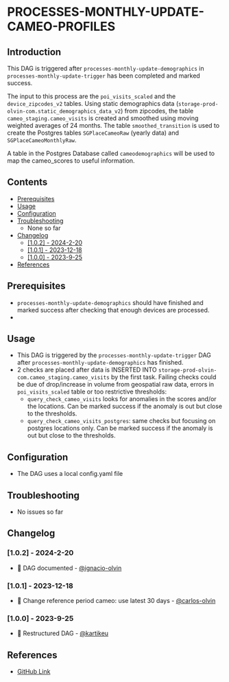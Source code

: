# PROCESSES-MONTHLY-UPDATE-CAMEO-PROFILES

## Introduction

This DAG is triggered after `processes-monthly-update-demographics` in `processes-monthly-update-trigger` has been completed and marked success. 

The input to this process are the `poi_visits_scaled` and the `device_zipcodes_v2` tables. Using static demographics data (`storage-prod-olvin-com.static_demographics_data_v2`) from zipcodes, the table `cameo_staging.cameo_visits` is created and smoothed using moving weighted averages of 24 months. The table `smoothed_transition` is used to create the Postgres tables `SGPlaceCameoRaw` (yearly data) and `SGPlaceCameoMonthlyRaw`. 

A table in the Postgres Database called `cameodemographics` will be used to map the cameo_scores to useful information. 

## Contents
  - [Prerequisites](#prerequisites)
  - [Usage](#usage)
  - [Configuration](#configuration)
  - [Troubleshooting](#troubleshooting)
    <!-- - [\[2024-01-01\]](#2024-01-01) -->
    - None so far
  - [Changelog](#changelog)
    - [\[1.0.2\] - 2024-2-20](#102---2024-2-20)
    - [\[1.0.1\] - 2023-12-18](#101---2023-12-18)
    - [\[1.0.0\] - 2023-9-25](#100---2023-9-25)
  - [References](#references)

## Prerequisites
- `processes-monthly-update-demographics` should have finished and marked success after checking that enough devices are processed. 
- 

## Usage
- This DAG is triggered by the `processes-monthly-update-trigger` DAG after `processes-monthly-update-demographics` has finished. 
- 2 checks are placed after data is INSERTED INTO `storage-prod-olvin-com.cameo_staging.cameo_visits` by the first task. Failing checks could be due of drop/increase in volume from geospatial raw data, errors in `poi_visits_scaled` table or too restrictive thresholds: 
    - `query_check_cameo_visits` looks for anomalies in the scores and/or the locations. Can be marked success if the anomaly is out but close to the thresholds. 
    - `query_check_cameo_visits_postgres`: same checks but focusing on postgres locations only. Can be marked success if the anomaly is out but close to the thresholds. 

## Configuration
- The DAG uses a local config.yaml file

## Troubleshooting
<!-- ### [2024-02-20] -->
- No issues so far

## Changelog
<!-- start at 1.0.0 (x.y.z) small patches increase z, new features increase y, major changes increase x -->
### [1.0.2] - 2024-2-20
- :tada: DAG documented - [@ignacio-olvin](https://github.com/ignacio-olvin)
### [1.0.1] - 2023-12-18
- :mag_right: Change reference period cameo: use latest 30 days - [@carlos-olvin](https://github.com/carlos-olvin)
### [1.0.0] - 2023-9-25
- :mag_right: Restructured DAG - [@kartikeu](https://github.com/kartikeu)

## References
- [GitHub Link](https://github.com/olvin-com/airflow-dags/tree/main/dags/processes-monthly-update-cameo-profiles)
